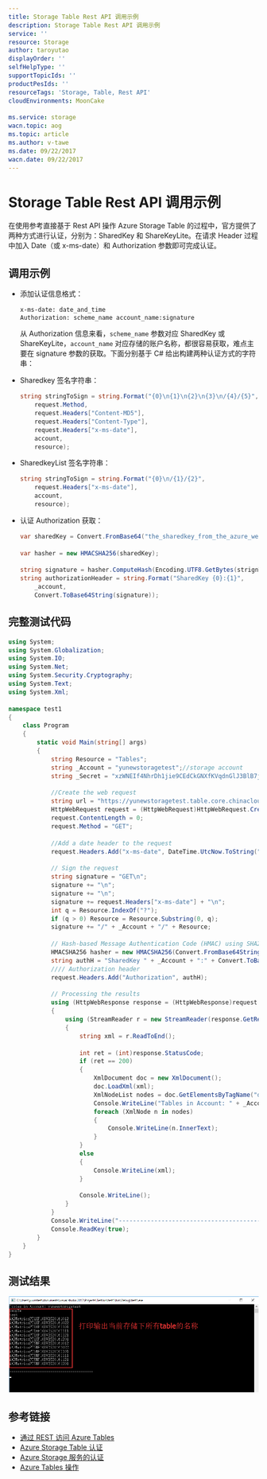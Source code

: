 ```yaml
---
title: Storage Table Rest API 调用示例
description: Storage Table Rest API 调用示例
service: ''
resource: Storage
author: taroyutao
displayOrder: ''
selfHelpType: ''
supportTopicIds: ''
productPesIds: ''
resourceTags: 'Storage, Table, Rest API'
cloudEnvironments: MoonCake

ms.service: storage
wacn.topic: aog
ms.topic: article
ms.author: v-tawe
ms.date: 09/22/2017
wacn.date: 09/22/2017
---
```

# Storage Table Rest API 调用示例

在使用参考直接基于 Rest API 操作 Azure Storage Table 的过程中，官方提供了两种方式进行认证，分别为：SharedKey 和 ShareKeyLite。在请求 Header 过程中加入 Date（或 x-ms-date）和 Authorization 参数即可完成认证。

## 调用示例

- 添加认证信息格式：

    ```
    x-ms-date: date_and_time
    Authorization: scheme_name account_name:signature
    ```

    从 Authorization 信息来看，`scheme_name` 参数对应 SharedKey 或 ShareKeyLite，`account_name` 对应存储的账户名称，都很容易获取，难点主要在 signature 参数的获取。下面分别基于 C# 给出构建两种认证方式的字符串：

- Sharedkey 签名字符串：

    ```C#
    string stringToSign = string.Format("{0}\n{1}\n{2}\n{3}\n/{4}/{5}",
        request.Method,
        request.Headers["Content-MD5"],
        request.Headers["Content-Type"],
        request.Headers["x-ms-date"],
        account,
        resource);
    ```

- SharedkeyList 签名字符串：

    ```C#
    string stringToSign = string.Format("{0}\n/{1}/{2}",
        request.Headers["x-ms-date"],
        account,
        resource);
    ```

- 认证 Authorization 获取：

    ```C#
    var sharedKey = Convert.FromBase64("the_sharedkey_from_the_azure_web");
    
    var hasher = new HMACSHA256(sharedKey);
    
    string signature = hasher.ComputeHash(Encoding.UTF8.GetBytes(strignToSign));
    string authorizationHeader = string.Format("SharedKey {0}:{1}",
        _account,
        Convert.ToBase64String(signature));
    ```

## 完整测试代码

```C#
using System;
using System.Globalization;
using System.IO;
using System.Net;
using System.Security.Cryptography;
using System.Text;
using System.Xml;

namespace test1
{
    class Program
    {
        static void Main(string[] args)
        {
            string Resource = "Tables";
            string _Account = "yunewstoragetest";//storage account
            string _Secret = "xzWNEIf4NhrDh1jie9CEdCkGNXfKVqdnGlJ3BlB7jcoj1w829L4F/t3+oh/qPLq1jvygUdR/HTIvqjRiz9GNkA==";//key

            //Create the web request
            string url = "https://yunewstoragetest.table.core.chinacloudapi.cn/" + Resource;
            HttpWebRequest request = (HttpWebRequest)HttpWebRequest.Create(url);
            request.ContentLength = 0;
            request.Method = "GET";

            //Add a date header to the request
            request.Headers.Add("x-ms-date", DateTime.UtcNow.ToString("R", CultureInfo.InvariantCulture));

            // Sign the request
            string signature = "GET\n";
            signature += "\n";
            signature += "\n";
            signature += request.Headers["x-ms-date"] + "\n";
            int q = Resource.IndexOf("?");
            if (q > 0) Resource = Resource.Substring(0, q);
            signature += "/" + _Account + "/" + Resource;

            // Hash-based Message Authentication Code (HMAC) using SHA256 hash
            HMACSHA256 hasher = new HMACSHA256(Convert.FromBase64String(_Secret));
            string authH = "SharedKey " + _Account + ":" + Convert.ToBase64String(hasher.ComputeHash(Encoding.UTF8.GetBytes(signature)));
            //// Authorization header
            request.Headers.Add("Authorization", authH);

            // Processing the results
            using (HttpWebResponse response = (HttpWebResponse)request.GetResponse())
            {
                using (StreamReader r = new StreamReader(response.GetResponseStream()))
                {
                    string xml = r.ReadToEnd();

                    int ret = (int)response.StatusCode;
                    if (ret == 200)
                    {
                        XmlDocument doc = new XmlDocument();
                        doc.LoadXml(xml);
                        XmlNodeList nodes = doc.GetElementsByTagName("d:TableName");
                        Console.WriteLine("Tables in Account: " + _Account);
                        foreach (XmlNode n in nodes)
                        {
                            Console.WriteLine(n.InnerText);
                        }
                    }
                    else
                    {
                        Console.WriteLine(xml);
                    }

                    Console.WriteLine();
                }
            }
            Console.WriteLine("-----------------------------------------");
            Console.ReadKey(true);
        }
    }
}
```

## 测试结果

![result](media/aog-storage-table-rest-api-sample/result.png)

## 参考链接

- [通过 REST 访问 Azure Tables](https://blogs.msdn.microsoft.com/rxg/2009/04/02/accessing-azure-tables-via-rest/)
- [Azure Storage Table 认证](http://blog.einbu.no/2009/08/authenticating-against-azure-table-storage/)
- [Azure Storage 服务的认证](https://docs.microsoft.com/zh-cn/rest/api/storageservices/authentication-for-the-azure-storage-services)
- [Azure Tables 操作](https://docs.microsoft.com/zh-cn/rest/api/storageservices/operations-on-tables)